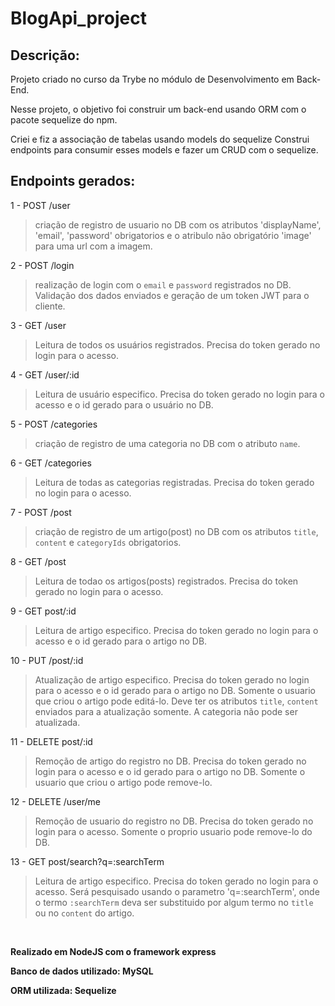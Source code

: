 # BlogApi_project

## Descrição:

Projeto criado no curso da Trybe no módulo de Desenvolvimento em Back-End.

Nesse projeto, o objetivo foi construir um back-end usando ORM com o pacote sequelize do npm.

Criei e fiz a associação de tabelas usando models do sequelize
Construi endpoints para consumir esses models e fazer um CRUD com o sequelize.

## Endpoints gerados:
1 - POST /user
 >criação de registro de usuario no DB com os atributos 'displayName', 'email', 'password' obrigatorios e o atribulo não obrigatório 'image' para uma url com a imagem.

2 - POST /login
 >realização de login com o `email` e `password` registrados no DB. Validação dos dados enviados e geração de um token JWT para o cliente.
  
3 - GET /user
 >Leitura de todos os usuários registrados. Precisa do token gerado no login para o acesso.
  
4 - GET /user/:id
 >Leitura de usuário especifico. Precisa do token gerado no login para o acesso e o id gerado para o usuário no DB.

5 - POST /categories
 >criação de registro de uma categoria no DB com o atributo `name`.
  
6 - GET /categories
 >Leitura de todas as categorias registradas. Precisa do token gerado no login para o acesso.
  
7 - POST /post
  >criação de registro de um artigo(post) no DB com os atributos `title`, `content` e `categoryIds` obrigatorios.

8 - GET /post
  >Leitura de todao os artigos(posts) registrados. Precisa do token gerado no login para o acesso.
  
9 - GET post/:id
 >Leitura de artigo especifico. Precisa do token gerado no login para o acesso e o id gerado para o artigo no DB.
  
10 - PUT /post/:id
 >Atualização de artigo especifico. Precisa do token gerado no login para o acesso e o id gerado para o artigo no DB. Somente o usuario que criou o artigo pode editá-lo. Deve ter os atributos `title`, `content` enviados para a atualização somente. A categoria não pode ser atualizada. 

11 - DELETE post/:id
 >Remoção de artigo do registro no DB. Precisa do token gerado no login para o acesso e o id gerado para o artigo no DB. Somente o usuario que criou o artigo pode remove-lo.
  
12 - DELETE /user/me
  >Remoção de usuario do registro no DB. Precisa do token gerado no login para o acesso. Somente o proprio usuario pode remove-lo do DB.
   
13 - GET post/search?q=:searchTerm
 >Leitura de artigo especifico. Precisa do token gerado no login para o acesso. Será pesquisado usando o parametro 'q=:searchTerm', onde o termo `:searchTerm` deva ser substituido por algum termo no `title` ou no `content` do artigo.
  
 <br/>
 
 **Realizado em NodeJS com o framework express**
 
 **Banco de dados utilizado: MySQL**
 
 **ORM utilizada: Sequelize**
